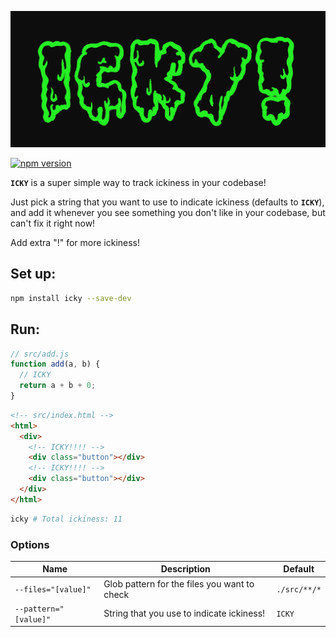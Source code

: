 [![icky](https://github.com/phenomnomnominal/icky/blob/master/docs/logo.png)](https://github.com/phenomnomnominal/icky/)

[![npm version](https://img.shields.io/npm/v/icky.svg)](https://www.npmjs.com/package/icky)

**`ICKY`** is a super simple way to track ickiness in your codebase!

Just pick a string that you want to use to indicate ickiness (defaults to **`ICKY`**), and add it whenever you see something you don't like in your codebase, but can't fix it right now!

Add extra "!" for more ickiness!

## Set up:

```bash
npm install icky --save-dev
```

## Run:

```js
// src/add.js
function add(a, b) {
  // ICKY
  return a + b + 0;
}
```

```html
<!-- src/index.html -->
<html>
  <div>
    <!-- ICKY!!!! -->
    <div class="button"></div>
    <!-- ICKY!!!! -->
    <div class="button"></div>
  </div>
</html>
```

```bash
icky # Total ickiness: 11
```

### Options

| Name                  | Description                                  | Default      |
| --------------------- | -------------------------------------------- | ------------ |
| `--files="[value]"`   | Glob pattern for the files you want to check | `./src/**/*` |
| `--pattern="[value]"` | String that you use to indicate ickiness!    | `ICKY`       |
